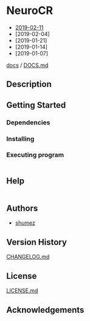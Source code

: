 <!--
Filename: 	README.md
Project: 	/Users/shume/Developer/doc/proj
Author: 	shumez
Created: 	2018-05-23 13:54:0
Modified: 	2018-12-28 10:53:4
-----
Copyright (c) 2018 shumez
-->



# NeuroCR

- [2019-02-11](2019-02-11.md)
- [2019-02-04]
- [2019-01-21]
- [2019-01-14]
- [2019-01-07]


<!-- [![cover](img/)][img] -->


[docs] / [DOCS.md]


## Description


## Getting Started



### Dependencies



### Installing



### Executing program

```
```

## Help

```
```

## Authors

* [shumez]

## Version History

[CHANGELOG.md]

## License

[LICENSE.md]


## Acknowledgements


<!-- ------------------------------- -->
[shumez]: shumez
[img]: img/
[DOCS.md]: docs/DOCS.md
[docs]: docs/
[CHANGELOG.md]: CHANGELOG.md
[LICENSE.md]: LICENSE.md

